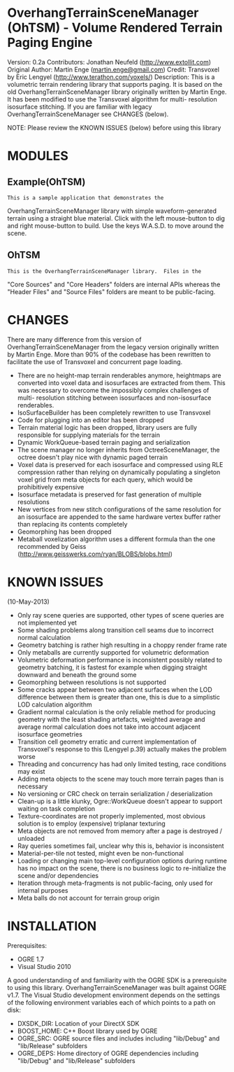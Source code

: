 OverhangTerrainSceneManager (OhTSM) - Volume Rendered Terrain Paging Engine
===========================================================================
Version: 0.2a
Contributors: Jonathan Neufeld (http://www.extollit.com)
Original Author: Martin Enge (martin.enge@gmail.com)
Credit: Transvoxel by Eric Lengyel (http://www.terathon.com/voxels/)
Description: 
	This is a volumetric terrain rendering library that supports paging.  It is
based on the old OverhangTerrainSceneManager library originally written by 
Martin Enge.  It has been modified to use the Transvoxel algorithm for multi-
resolution isosurface stitching.  If you are familiar with legacy 
OverhangTerrainSceneManager see CHANGES (below).

NOTE: Please review the KNOWN ISSUES (below) before using this library

MODULES
=======
Example(OhTSM)
--------------
	This is a sample application that demonstrates the 
OverhangTerrainSceneManager library with simple waveform-generated terrain 
using a straight blue material.  Click with the left mouse-button to dig and 
right mouse-button to build.  Use the keys W.A.S.D. to move around the scene.

OhTSM
-----
	This is the OverhangTerrainSceneManager library.  Files in the 
"Core Sources" and "Core Headers" folders are internal APIs whereas the 
"Header Files" and "Source Files" folders are meant to be public-facing.

CHANGES
=======
There are many difference from this version of OverhangTerrainSceneManager from
the legacy version originally written by Martin Enge.  More than 90% of the 
codebase has been rewritten to facilitate the use of Transvoxel and concurrent 
page loading.
-	There are no height-map terrain renderables anymore, heightmaps are 
	converted into voxel data and isosurfaces are extracted from them.  This 
	was necessary to overcome the impossibly complex challenges of multi-
	resolution stitching between isosurfaces and non-isosurface renderables.
-	IsoSurfaceBuilder has been completely rewritten to use Transvoxel
-	Code for plugging into an editor has been dropped
-	Terrain material logic has been dropped, library users are fully 
	responsible for supplying materials for the terrain
-	Dynamic WorkQueue-based terrain paging and serialization
-	The scene manager no longer inherits from OctreeSceneManager, the octree 
	doesn't play nice with dynamic paged terrain
-	Voxel data is preserved for each isosurface and compressed using RLE 
	compression rather than relying on dynamically populating a singleton voxel
	grid from meta objects for each query, which would be prohibitively 
	expensive
-	Isosurface metadata is preserved for fast generation of multiple 
	resolutions
-	New vertices from new stitch configurations of the same resolution for an 
	isosurface are appended to the same hardware vertex buffer rather than 
	replacing its contents completely
-	Geomorphing has been dropped
-	Metaball voxelization algorithm uses a different formula than the one 
	recommended by Geiss (http://www.geisswerks.com/ryan/BLOBS/blobs.html)

KNOWN ISSUES
============
(10-May-2013)
-	Only ray scene queries are supported, other types of scene queries are not 
	implemented yet
-	Some shading problems along transition cell seams due to incorrect normal 
	calculation
-	Geometry batching is rather high resulting in a choppy render frame rate
-	Only metaballs are currently supported for volumetric deformation
-	Volumetric deformation performance is inconsistent possibly related to 
	geometry batching, it is fastest for example when digging straight downward
	and beneath the ground some
-	Geomorphing between resolutions is not supported
-	Some cracks appear between two adjacent surfaces when the LOD difference 
	between them is greater than one, this is due to a simplistic LOD 
	calculation algorithm
-	Gradient normal calculation is the only reliable method for producing 
	geometry with the least shading artefacts, weighted average and average 
	normal calculation does not take into account adjacent isosurface 
	geometries
-	Transition cell geometry erratic and current implementation of Transvoxel's
	response to this (Lengyel p.39) actually makes the problem worse
-	Threading and concurrency has had only limited testing, race conditions may
	exist
-	Adding meta objects to the scene may touch more terrain pages than is 
	necessary
-	No versioning or CRC check on terrain serialization / deserialization
-	Clean-up is a little klunky, Ogre::WorkQueue doesn't appear to support 
	waiting on task completion
-	Texture-coordinates are not properly implemented, most obvious solution is 
	to employ (expensive) triplanar texturing
-	Meta objects are not removed from memory after a page is destroyed / 
	unloaded
-	Ray queries sometimes fail, unclear why this is, behavior is inconsistent
-	Material-per-tile not tested, might even be non-functional
-	Loading or changing main top-level configuration options during runtime has
	no impact on the scene, there is no business logic to re-initialize the 
	scene and/or dependencies
-	Iteration through meta-fragments is not public-facing, only used for 
	internal purposes
-	Meta balls do not account for terrain group origin

INSTALLATION
============
Prerequisites:
- OGRE 1.7
- Visual Studio 2010

A good understanding of and familiarity with the OGRE SDK is a prerequisite to
using this library.  OverhangTerrainSceneManager was built against OGRE v1.7.
The Visual Studio development environment depends on the settings of the 
following environment variables each of which points to a path on disk:
- DXSDK_DIR: Location of your DirectX SDK
- BOOST_HOME: C++ Boost library used by OGRE
- OGRE_SRC: OGRE source files and includes including "lib/Debug" and 
	"lib/Release" subfolders
- OGRE_DEPS: Home directory of OGRE dependencies including "lib/Debug" and 
	"lib/Release" subfolders